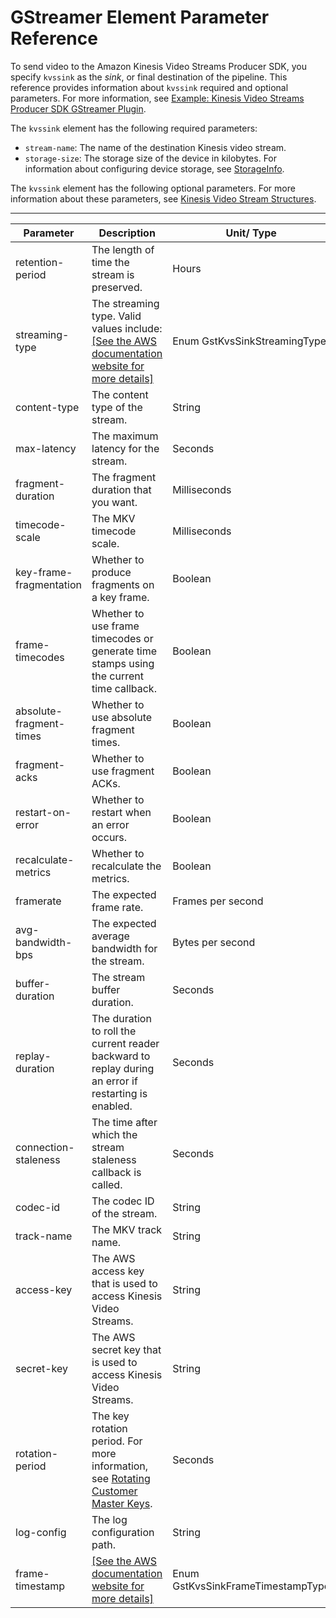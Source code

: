 # GStreamer Element Parameter Reference<a name="examples-gstreamer-plugin-parameters"></a>

To send video to the Amazon Kinesis Video Streams Producer SDK, you specify `kvssink` as the *sink*, or final destination of the pipeline\. This reference provides information about `kvssink` required and optional parameters\. For more information, see [Example: Kinesis Video Streams Producer SDK GStreamer Plugin](examples-gstreamer-plugin.md)\.

The `kvssink` element has the following required parameters:
+ `stream-name`: The name of the destination Kinesis video stream\.
+ `storage-size`: The storage size of the device in kilobytes\. For information about configuring device storage, see [StorageInfo](producer-reference-structures-producer.md#producer-reference-structures-producer-storageinfo)\.

The `kvssink` element has the following optional parameters\. For more information about these parameters, see [Kinesis Video Stream Structures](producer-reference-structures-stream.md)\.


****  

| Parameter | Description | Unit/ Type | Default | 
| --- | --- | --- | --- | 
| retention\-period | The length of time the stream is preserved\. | Hours | 2 | 
| streaming\-type | The streaming type\. Valid values include: [\[See the AWS documentation website for more details\]](http://docs.aws.amazon.com/kinesisvideostreams/latest/dg/examples-gstreamer-plugin-parameters.html) | Enum GstKvsSinkStreamingType | 0: real time | 
| content\-type | The content type of the stream\. | String | "video/h264" | 
| max\-latency | The maximum latency for the stream\. | Seconds | 60 | 
| fragment\-duration | The fragment duration that you want\. | Milliseconds | 2000 | 
| timecode\-scale | The MKV timecode scale\. | Milliseconds | 1 | 
| key\-frame\-fragmentation | Whether to produce fragments on a key frame\. | Boolean | true | 
| frame\-timecodes | Whether to use frame timecodes or generate time stamps using the current time callback\.  | Boolean | true | 
| absolute\-fragment\-times | Whether to use absolute fragment times\. | Boolean | true | 
| fragment\-acks | Whether to use fragment ACKs\. | Boolean | true | 
| restart\-on\-error | Whether to restart when an error occurs\. | Boolean | true | 
| recalculate\-metrics | Whether to recalculate the metrics\. | Boolean | true | 
| framerate | The expected frame rate\. | Frames per second | 25 | 
| avg\-bandwidth\-bps | The expected average bandwidth for the stream\.  | Bytes per second | 4194304 | 
| buffer\-duration | The stream buffer duration\.  | Seconds | 180 | 
| replay\-duration | The duration to roll the current reader backward to replay during an error if restarting is enabled\. | Seconds | 40 | 
| connection\-staleness | The time after which the stream staleness callback is called\. | Seconds | 60 | 
| codec\-id | The codec ID of the stream\. | String | "V\_MPEG4/ISO/AVC" | 
| track\-name | The MKV track name\. | String | "kinesis\_video" | 
| access\-key | The AWS access key that is used to access Kinesis Video Streams\. | String |  | 
| secret\-key | The AWS secret key that is used to access Kinesis Video Streams\. | String |  | 
| rotation\-period | The key rotation period\. For more information, see [Rotating Customer Master Keys](http://docs.aws.amazon.com/kms/latest/developerguide/rotate-keys.html)\. | Seconds | 2400 | 
| log\-config | The log configuration path\. | String | "\./kvs\_log\_configuration" | 
| frame\-timestamp |  [\[See the AWS documentation website for more details\]](http://docs.aws.amazon.com/kinesisvideostreams/latest/dg/examples-gstreamer-plugin-parameters.html)  | Enum GstKvsSinkFrameTimestampType | default\-timestamp | 